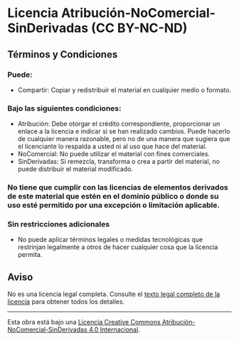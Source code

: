 # Licencia Atribución-NoComercial-SinDerivadas (CC BY-NC-ND)

## Términos y Condiciones

### Puede:
- Compartir: Copiar y redistribuir el material en cualquier medio o formato.

### Bajo las siguientes condiciones:
- Atribución: Debe otorgar el crédito correspondiente, proporcionar un enlace a la licencia e indicar si se han realizado cambios. Puede hacerlo de cualquier manera razonable, pero no de una manera que sugiera que el licenciante lo respalda a usted ni al uso que hace del material.
- NoComercial: No puede utilizar el material con fines comerciales.
- SinDerivadas: Si remezcla, transforma o crea a partir del material, no puede distribuir el material modificado.

### No tiene que cumplir con las licencias de elementos derivados de este material que estén en el dominio público o donde su uso esté permitido por una excepción o limitación aplicable.

### Sin restricciones adicionales
- No puede aplicar términos legales o medidas tecnológicas que restrinjan legalmente a otros de hacer cualquier cosa que la licencia permita.

## Aviso
No es una licencia legal completa. Consulte el [texto legal completo de la licencia](https://creativecommons.org/licenses/by-nc-nd/4.0/legalcode) para obtener todos los detalles.

---

Esta obra está bajo una [Licencia Creative Commons Atribución-NoComercial-SinDerivadas 4.0 Internacional](http://creativecommons.org/licenses/by-nc-nd/4.0/deed.es_ES).
